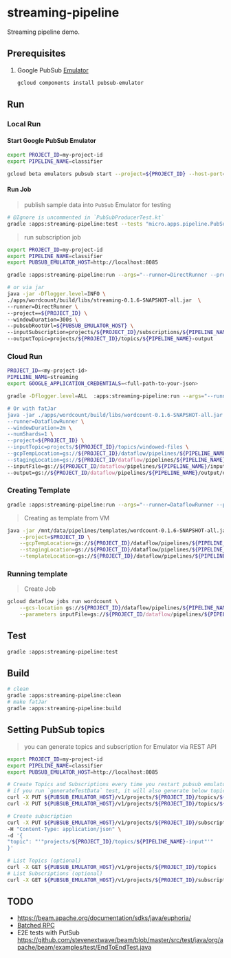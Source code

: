 # streaming-pipeline

Streaming pipeline demo. 

## Prerequisites

1. Google PubSub [Emulator](https://cloud.google.com/pubsub/docs/emulator) 
    ```bash
    gcloud components install pubsub-emulator
    ```
   
## Run

### Local Run  

#### Start Google PubSub Emulator 

```bash
export PROJECT_ID=my-project-id
export PIPELINE_NAME=classifier

gcloud beta emulators pubsub start --project=${PROJECT_ID} --host-port=localhost:8085
```

#### Run Job

> publish sample data into `PubSub` Emulator for testing

```bash
# @Ignore is uncommented in `PubSubProducerTest.kt`
gradle :apps:streaming-pipeline:test --tests "micro.apps.pipeline.PubSubProducerTest.generateTestData"
```

> run subscription job

```bash
export PROJECT_ID=my-project-id
export PIPELINE_NAME=classifier
export PUBSUB_EMULATOR_HOST=http://localhost:8085

gradle :apps:streaming-pipeline:run --args="--runner=DirectRunner --project==${PROJECT_ID} --windowDuration=100s  --pubsubRootUrl=${PUBSUB_EMULATOR_HOST} --inputSubscription=projects/${PROJECT_ID}/subscriptions/${PIPELINE_NAME}-input --outputTopic=projects/${PROJECT_ID}/topics/${PIPELINE_NAME}-output"

# or via jar
java -jar -Dflogger.level=INFO \
./apps/wordcount/build/libs/streaming-0.1.6-SNAPSHOT-all.jar  \
--runner=DirectRunner \
--project==${PROJECT_ID} \
--windowDuration=300s \
--pubsubRootUrl=${PUBSUB_EMULATOR_HOST} \
--inputSubscription=projects/${PROJECT_ID}/subscriptions/${PIPELINE_NAME}-input \
--outputTopic=projects/${PROJECT_ID}/topics/${PIPELINE_NAME}-output
```


### Cloud Run  
```bash
PROJECT_ID=<my-project-id>
PIPELINE_NAME=streaming
export GOOGLE_APPLICATION_CREDENTIALS=<full-path-to-your-json>

gradle -Dflogger.level=ALL  :apps:streaming-pipeline:run --args="--runner=DataflowRunner --project=$PROJECT_ID --gcpTempLocation==gs://${PROJECT_ID}/dataflow/pipelines/${PIPELINE_NAME}/temp/ --stagingLocation=gs://${PROJECT_ID/dataflow/pipelines/${PIPELINE_NAME}/staging/ --inputFile=gs://${PROJECT_ID/dataflow/pipelines/${PIPELINE_NAME}/input/shakespeare.txt --output=gs://${PROJECT_ID/dataflow/pipelines/${PIPELINE_NAME}/output/output.txt"

# Or with fatJar
java -jar ./apps/wordcount/build/libs/wordcount-0.1.6-SNAPSHOT-all.jar  \
--runner=DataflowRunner \
--windowDuration=2m \
--numShards=1 \
--project=${PROJECT_ID} \
--inputTopic=projects/${PROJECT_ID}/topics/windowed-files \
--gcpTempLocation=gs://${PROJECT_ID}/dataflow/pipelines/${PIPELINE_NAME}/temp/ \
--stagingLocation=gs://${PROJECT_ID/dataflow/pipelines/${PIPELINE_NAME}/staging/ \
--inputFile=gs://${PROJECT_ID/dataflow/pipelines/${PIPELINE_NAME}/input/shakespeare.txt \
--output=gs://${PROJECT_ID/dataflow/pipelines/${PIPELINE_NAME}/output/output.txt
```

### Creating Template
```bash
gradle :apps:streaming-pipeline:run --args="--runner=DataflowRunner --project=$PROJECT_ID --gcpTempLocation=gs://${PROJECT_ID}/dataflow/pipelines/${PIPELINE_NAME}/temp/ --stagingLocation=gs://${PROJECT_ID}/dataflow/pipelines/${PIPELINE_NAME}/staging/ --templateLocation=gs://${PROJECT_ID}/dataflow/pipelines/${PIPELINE_NAME}/template/${PIPELINE_NAME}"
```

> Creating as template from VM
```bash
java -jar /mnt/data/pipelines/templates/wordcount-0.1.6-SNAPSHOT-all.jar --runner=DataFlowRunner \
    --project=$PROJECT_ID \
    --gcpTempLocation=gs://${PROJECT_ID}/dataflow/pipelines/${PIPELINE_NAME}/temp/ \
    --stagingLocation=gs://${PROJECT_ID}/dataflow/pipelines/${PIPELINE_NAME}/staging/ \
    --templateLocation=gs://${PROJECT_ID}/dataflow/pipelines/${PIPELINE_NAME}/template/${PIPELINE_NAME}
```

### Running template
> Create Job
```bash
gcloud dataflow jobs run wordcount \
    --gcs-location gs://${PROJECT_ID}/dataflow/pipelines/${PIPELINE_NAME}/template/${PIPELINE_NAME} \
    --parameters inputFile=gs://${PROJECT_ID/dataflow/pipelines/${PIPELINE_NAME}/input/shakespeare.txt,gs://${PROJECT_ID/dataflow/pipelines/${PIPELINE_NAME}/output/output.txt
```

## Test
```bash
gradle :apps:streaming-pipeline:test
```

## Build
```bash
# clean
gradle :apps:streaming-pipeline:clean
# make fatJar
gradle :apps:streaming-pipeline:build
```

## Setting PubSub topics

> you can generate topics and subscription for Emulator via REST API

```bash
export PROJECT_ID=my-project-id
export PIPELINE_NAME=classifier
export PUBSUB_EMULATOR_HOST=http://localhost:8085

# Create Topics and Subscriptions every time you restart pubsub emulator 
# if you run `generateTestData` test, it will also generate below topics.
curl -X PUT ${PUBSUB_EMULATOR_HOST}/v1/projects/${PROJECT_ID}/topics/${PIPELINE_NAME}-input
curl -X PUT ${PUBSUB_EMULATOR_HOST}/v1/projects/${PROJECT_ID}/topics/${PIPELINE_NAME}-output

# Create subscription
curl -X PUT ${PUBSUB_EMULATOR_HOST}/v1/projects/${PROJECT_ID}/subscriptions/${PIPELINE_NAME}-input \
-H "Content-Type: application/json" \
-d '{
"topic": "'"projects/${PROJECT_ID}/topics/${PIPELINE_NAME}-input"'"
}' 

# List Topics (optional)
curl -X GET ${PUBSUB_EMULATOR_HOST}/v1/projects/${PROJECT_ID}/topics
# List Subscriptions (optional)
curl -X GET ${PUBSUB_EMULATOR_HOST}/v1/projects/${PROJECT_ID}/subscriptions
``` 

## TODO

- https://beam.apache.org/documentation/sdks/java/euphoria/
- [Batched RPC](https://beam.apache.org/blog/2017/08/28/timely-processing.html)
- E2E tests with PutSub <https://github.com/stevenextwave/beam/blob/master/src/test/java/org/apache/beam/examples/test/EndToEndTest.java>
